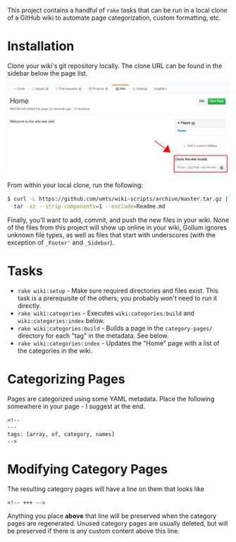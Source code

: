 This project contains a handful of `rake` tasks that can be run in a local
clone of a GitHub wiki to automate page categorization, custom formatting,
etc.

Installation
============

Clone your wiki's git repository locally. The clone URL can be found in the
sidebar below the page list.

![Clone URL](wiki-clone-url.png)

From within your local clone, run the following:

```bash
$ curl -L https://github.com/umts/wiki-scripts/archive/master.tar.gz | \
  tar -xz --strip-components=1 --exclude=Readme.md
```

Finally, you'll want to add, commit, and push the new files in your wiki. None
of the files from this project will show up online in your wiki, Gollum ignores
unknown file types, as well as files that start with underscores (with the
exception of `_Footer'` and `_Sidebar`).

Tasks
=====

*  `rake wiki:setup` - Make sure required directories and files exist. This
   task is a prerequisite of the others; you probably won't need to run it
   directly.
*  `rake wiki:categories` - Executes `wiki:categories:build` and
   `wiki:categories:index` below.
*  `rake wiki:categories:build` - Builds a page in the `category-pages/`
   directory for each "tag" in the metadata. See below.
*  `rake wiki:categories:index` - Updates the "Home" page with a list of the
   categories in the wiki.

Categorizing Pages
==================

Pages are categorized using some YAML metadata. Place the following somewhere
in your page - I suggest at the end.

```
<!--
---
tags: [array, of, category, names]
-->
```

Modifying Category Pages
========================

The resulting category pages will have a line on them that looks like

```
<!-- +++ -->
```

Anything you place **above** that line will be preserved when the category
pages are regenerated. Unused category pages are usually deleted, but will
be preserved if there is any custom content above this line.
